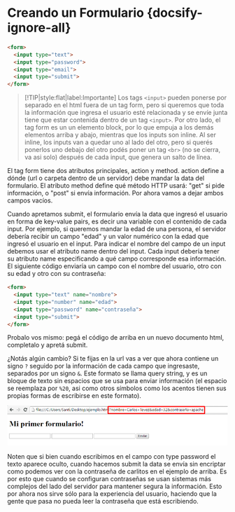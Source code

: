 # Creando un Formulario {docsify-ignore-all}

```html
<form>
  <input type="text">
  <input type="password">
  <input type="email">
  <input type="submit">
</form>
```

>[!TIP|style:flat|label:Importante]
>Los tags `<input>` pueden ponerse por separado en el html fuera de un tag form, pero si queremos que toda la información que ingresa el usuario esté relacionada y se envíe junta tiene que estar contenida dentro de un tag `<input>`. Por otro lado, el tag form es un un elemento block, por lo que empuja a los demás elementos arriba y abajo, mientras que los inputs son inline. Al ser inline, los inputs van a quedar uno al lado del otro, pero si querés ponerlos uno debajo del otro podés poner un tag `<br>` (no se cierra, va asi solo) después de cada input, que genera un salto de línea.

El tag form tiene dos atributos principales, action y method. action define a dónde (url o carpeta dentro de un servidor) debe mandar la data del formulario. El atributo method define qué método HTTP usará: "get" si pide información, o "post" si envía información. Por ahora vamos a dejar ambos campos vacíos.

Cuando apretamos submit, el formulario envía la data que ingresó el usuario en forma de key-value pairs, es decir una variable con el contenido de cada input. Por ejemplo, si queremos mandar la edad de una persona, el servidor debería recibir un campo "edad" y un valor numérico con la edad que ingresó el usuario en el input. Para indicar el nombre del campo de un input debemos usar el atributo name dentro del input. Cada input debería tener su atributo name especificando a qué campo corresponde esa información. El siguiente código enviaría un campo con el nombre del usuario, otro con su edad y otro con su contraseña:

```html
<form>
  <input type="text" name="nombre">
  <input type="number" name="edad">
  <input type="password" name="contraseña">
  <input type="submit">
</form>
```

Probalo vos mismo: pegá el código de arriba en un nuevo documento html, completalo y apretá submit.

¿Notás algún cambio? Si te fijas en la url vas a ver que ahora contiene un signo `?` seguido por la información de cada campo que ingresaste, separados por un signo `&`. Este formato se llama query string, y es un bloque de texto sin espacios que se usa para enviar información (el espacio se reemplaza por `%20`, asi como otros símbolos como los acentos tienen sus propias formas de escribirse en este formato).

![form](../_images/formulario_query_string-min.png)

Noten que si bien cuando escribimos en el campo con type password el texto aparece oculto, cuando hacemos submit la data se envía sin encriptar como podemos ver con la contraseña de carlitos en el ejemplo de arriba. Es por esto que cuando se configuran contraseñas se usan sistemas más complejos del lado del servidor para mantener segura la información. Esto por ahora nos sirve sólo para la experiencia del usuario, haciendo que la gente que pasa no pueda leer la contraseña que está escribiendo.

